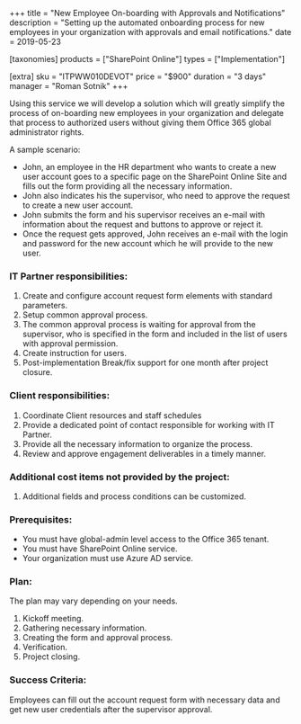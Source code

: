 +++
title = "New Employee On-boarding with Approvals and Notifications"
description = "Setting up the automated onboarding process for new employees in your organization with approvals and email notifications."
date = 2019-05-23

[taxonomies]
products = ["SharePoint Online"]
types = ["Implementation"]

[extra]
sku = "ITPWW010DEVOT"
price = "$900"
duration = "3 days"
manager = "Roman Sotnik"
+++

Using this service we will develop a solution which will greatly
simplify the process of on-boarding new employees in your organization
and delegate that process to authorized users without giving them Office
365 global administrator rights.

A sample scenario:

-   John, an employee in the HR department who wants to create a new
    user account goes to a specific page on the SharePoint Online Site
    and fills out the form providing all the necessary information.
-   John also indicates his the supervisor, who need to approve the
    request to create a new user account.
-   John submits the form and his supervisor receives an e-mail with
    information about the request and buttons to approve or reject it.
-   Once the request gets approved, John receives an e-mail with the
    login and password for the new account which he will provide to the
    new user.

### IT Partner responsibilities:

1.  Create and configure account request form elements with standard
    parameters.
2.  Setup common approval process.
3.  The common approval process is waiting for approval from the
    supervisor, who is specified in the form and included in the list of
    users with approval permission.
4.  Create instruction for users.
5.  Post-implementation Break/fix support for one month after project
    closure.

### Client responsibilities:

1.  Coordinate Client resources and staff schedules
2.  Provide a dedicated point of contact responsible for working with IT
    Partner.
3.  Provide all the necessary information to organize the process.
4.  Review and approve engagement deliverables in a timely manner.

### Additional cost items not provided by the project:

1.  Additional fields and process conditions can be customized.

### Prerequisites:

-   You must have global-admin level access to the Office 365 tenant.
-   You must have SharePoint Online service.
-   Your organization must use Azure AD service.

### Plan:

The plan may vary depending on your needs.

1.  Kickoff meeting.
2.  Gathering necessary information.
3.  Creating the form and approval process.
4.  Verification.
5.  Project closing.

### Success Criteria:

Employees can fill out the account request form with necessary data and
get new user credentials after the supervisor approval.